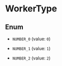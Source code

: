 

# WorkerType

## Enum


* `NUMBER_0` (value: `0`)

* `NUMBER_1` (value: `1`)

* `NUMBER_2` (value: `2`)



